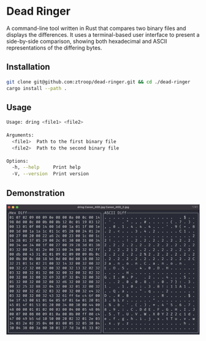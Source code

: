 # Dead Ringer

A command-line tool written in Rust that compares two binary files and displays the differences. It uses a terminal-based user interface to present a side-by-side comparison, showing both hexadecimal and ASCII representations of the differing bytes.

## Installation

```sh
git clone git@github.com:ztroop/dead-ringer.git && cd ./dead-ringer
cargo install --path .
```

## Usage

```sh
Usage: dring <file1> <file2>

Arguments:
  <file1>  Path to the first binary file
  <file2>  Path to the second binary file

Options:
  -h, --help     Print help
  -V, --version  Print version
```

## Demonstration

![demo](./assets/demo.png)